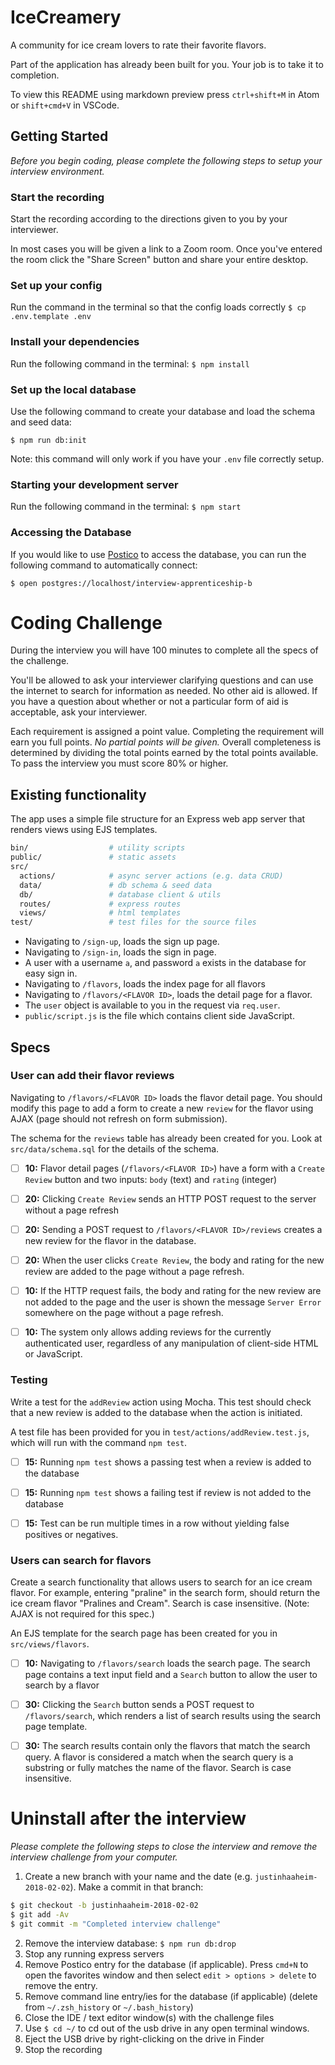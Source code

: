 # IceCreamery

A community for ice cream lovers to rate their favorite flavors.

Part of the application has already been built for you. Your job is to take it to completion.

To view this README using markdown preview press `ctrl+shift+M` in Atom or `shift+cmd+V` in VSCode.

## Getting Started

_Before you begin coding, please complete the following steps to setup your interview environment._

### Start the recording

Start the recording according to the directions given to you by your interviewer.

In most cases you will be given a link to a Zoom room. Once you've entered the room click the "Share Screen" button and share your entire desktop.

### Set up your config

Run the command in the terminal so that the config loads correctly
`$ cp .env.template .env`

### Install your dependencies

Run the following command in the terminal:
`$ npm install`

### Set up the local database

Use the following command to create your database and load the schema and seed data:

`$ npm run db:init`

Note: this command will only work if you have your `.env` file correctly setup.

### Starting your development server

Run the following command in the terminal:
`$ npm start`

### Accessing the Database

If you would like to use [Postico](https://eggerapps.at/postico) to access the database, you can run the following command to automatically connect:

`$ open postgres://localhost/interview-apprenticeship-b`

# Coding Challenge

During the interview you will have 100 minutes to complete all the specs of the challenge.

You'll be allowed to ask your interviewer clarifying questions and can use the internet to search for information as needed. No other aid is allowed. If you have a question about whether or not a particular form of aid is acceptable, ask your interviewer.

Each requirement is assigned a point value. Completing the requirement will earn you full points. _No partial points will be given._ Overall completeness is determined by dividing the total points earned by the total points available. To pass the interview you must score 80% or higher.

## Existing functionality

The app uses a simple file structure for an Express web app server that renders views using EJS templates.

```sh
bin/                  # utility scripts
public/               # static assets
src/
  actions/            # async server actions (e.g. data CRUD)
  data/               # db schema & seed data
  db/                 # database client & utils
  routes/             # express routes
  views/              # html templates
test/                 # test files for the source files
```

- Navigating to `/sign-up`, loads the sign up page.
- Navigating to `/sign-in`, loads the sign in page.
- A user with a username `a`, and password `a` exists in the database for easy sign in.
- Navigating to `/flavors`, loads the index page for all flavors
- Navigating to `/flavors/<FLAVOR ID>`, loads the detail page for a flavor.
- The `user` object is available to you in the request via `req.user`.
- `public/script.js` is the file which contains client side JavaScript.

## Specs

### User can add their flavor reviews

Navigating to `/flavors/<FLAVOR ID>` loads the flavor detail page. You should modify this page to add a form to create a new `review` for the flavor using AJAX (page should not refresh on form submission).

The schema for the `reviews` table has already been created for you. Look at `src/data/schema.sql` for the details of the schema.


- [ ] __10:__ Flavor detail pages (`/flavors/<FLAVOR ID>`) have a form with a `Create Review` button and two inputs: `body` (text) and `rating` (integer)
- [ ] __20:__ Clicking `Create Review` sends an HTTP POST request to the server without a page refresh
- [ ] __20:__ Sending a POST request to `/flavors/<FLAVOR ID>/reviews` creates a new review for the flavor in the database.
- [ ] __20:__ When the user clicks `Create Review`, the body and rating for the new review are added to the page without a page refresh.


- [ ] __10:__ If the HTTP request fails, the body and rating for the new review are not added to the page and the user is shown the message `Server Error` somewhere on the page without a page refresh.
- [ ] __10:__ The system only allows adding reviews for the currently authenticated user, regardless of any manipulation of client-side HTML or JavaScript.


### Testing

Write a test for the `addReview` action using Mocha. This test should check that a new review is added to the database when the action is initiated.

A test file has been provided for you in `test/actions/addReview.test.js`, which will run with the command `npm test`.

- [ ] __15:__ Running `npm test` shows a passing test when a review is added to the database
- [ ] __15:__ Running `npm test` shows a failing test if review is not added to the database
- [ ] __15:__ Test can be run multiple times in a row without yielding false positives or negatives.


### Users can search for flavors

Create a search functionality that allows users to search for an ice cream flavor. For example, entering "praline" in the search form, should return the ice cream flavor "Pralines and Cream". Search is case insensitive. (Note: AJAX is not required for this spec.)

An EJS template for the search page has been created for you in `src/views/flavors`.

- [ ] __10:__ Navigating to `/flavors/search` loads the search page. The search page contains a text input field and a `Search` button to allow the user to search by a flavor
- [ ] __30:__ Clicking the `Search` button sends a POST request to `/flavors/search`, which renders a list of search results using the search page template.
- [ ] __30:__ The search results contain only the flavors that match the search query. A flavor is considered a match when the search query is a substring or fully matches the name of the flavor. Search is case insensitive.


# Uninstall after the interview

_Please complete the following steps to close the interview and remove the interview challenge from your computer._

1. Create a new branch with your name and the date (e.g. `justinhaaheim-2018-02-02`). Make a commit in that branch:
```sh
$ git checkout -b justinhaaheim-2018-02-02
$ git add -Av
$ git commit -m "Completed interview challenge"
```

2. Remove the interview database: `$ npm run db:drop`
3. Stop any running express servers
4. Remove Postico entry for the database (if applicable). Press `cmd+N` to open the favorites window and then select `edit > options > delete` to remove the entry.
5. Remove command line entry/ies for the database (if applicable) (delete from `~/.zsh_history` or `~/.bash_history`)
6. Close the IDE / text editor window(s) with the challenge files
7. Use `$ cd ~/` to cd out of the usb drive in any open terminal windows.
8. Eject the USB drive by right-clicking on the drive in Finder
9. Stop the recording
